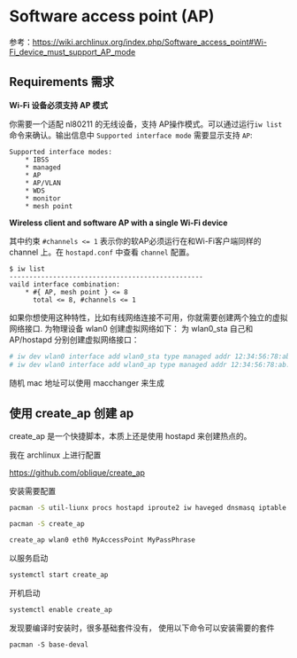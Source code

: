 
# Software access point (AP)

参考：https://wiki.archlinux.org/index.php/Software_access_point#Wi-Fi_device_must_support_AP_mode

## Requirements 需求

**Wi-Fi 设备必须支持 AP 模式**

你需要一个适配 nl80211 的无线设备，支持 AP操作模式。可以通过运行`iw list` 命令来确认。输出信息中 `Supported interface mode` 需要显示支持 `AP`: 

```
Supported interface modes:
    * IBSS
    * managed
    * AP
    * AP/VLAN
    * WDS
    * monitor
    * mesh point
```

**Wireless client and software AP with a single Wi-Fi device**

其中约束 `#channels <= 1` 表示你的软AP必须运行在和Wi-Fi客户端同样的 channel 上。在 `hostapd.conf` 中查看 `channel` 配置。

```
$ iw list
-------------------------------------------------
vaild interface combination:
    * #{ AP, mesh point } <= 8
      total <= 8, #channels <= 1
```

如果你想使用这种特性，比如有线网络连接不可用，你就需要创建两个独立的虚拟网络接口. 为物理设备 wlan0 创建虚拟网络如下： 为 wlan0_sta 自己和 AP/hostapd 分别创建虚拟网络接口：

```sh
# iw dev wlan0 interface add wlan0_sta type managed addr 12:34:56:78:ab:cd
# iw dev wlan0 interface add wlan0_ap type managed addr 12:34:56:78:ab:ce
```

随机 mac 地址可以使用 macchanger 来生成



## 使用 create_ap 创建 ap

create_ap 是一个快捷脚本，本质上还是使用 hostapd 来创建热点的。

我在 archlinux 上进行配置

https://github.com/oblique/create_ap

安装需要配置

```bash
pacman -S util-liunx procs hostapd iproute2 iw haveged dnsmasq iptable
```

```bash
pacman -S create_ap
```

```sh
create_ap wlan0 eth0 MyAccessPoint MyPassPhrase
```

以服务启动

```sh
systemctl start create_ap
```

开机启动

```sh
systemctl enable create_ap
```


发现要编译时安装时，很多基础套件没有， 使用以下命令可以安装需要的套件
```
pacman -S base-deval
```
